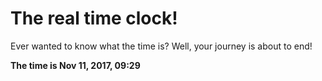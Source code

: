 # The real time clock!

Ever wanted to know what the time is? Well, your journey is about to end!

**The time is Nov 11, 2017, 09:29**